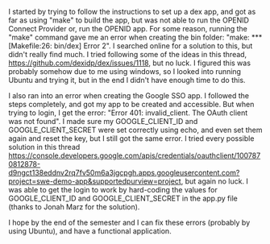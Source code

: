 I started by trying to follow the instructions to set up a dex app, and got as far as using "make" to build the app, but was not able to run the OPENID Connect Provider or, run the OPENID app. For some reason, running the "make" command gave me an error when creating the bin folder: "make: *** [Makefile:26: bin/dex] Error 2". I searched online for a solution to this, but didn't really find much. I tried following some of the ideas in this thread, https://github.com/dexidp/dex/issues/1118, but no luck. I figured this was probably somehow due to me using windows, so I looked into running Ubuntu and trying it, but in the end I didn't have enough time to do this.

I also ran into an error when creating the Google SSO app. I followed the steps completely, and got my app to be created and accessible. But when trying to login, I get the error: "Error 401: invalid_client. The OAuth client was not found". I made sure my GOOGLE_CLIENT_ID and GOOGLE_CLIENT_SECRET were set correctly using echo, and even set them again and reset the key, but I still got the same error. I tried every possible solution in this thread https://console.developers.google.com/apis/credentials/oauthclient/1007870812878-d9ngct138eddnv2rq7fv50m6a3jgcpgh.apps.googleusercontent.com?project=swe-demo-app&supportedpurview=project, but again no luck. I was able to get the login to work by hard-coding the values for GOOGLE_CLIENT_ID and GOOGLE_CLIENT_SECRET in the app.py file (thanks to Jonah Marz for the solution). 

I hope by the end of the semester and I can fix these errors (probably by using Ubuntu), and have a functional application. 
